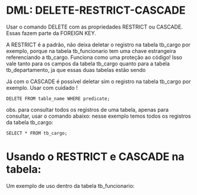 # DML: DELETE-RESTRICT-CASCADE

Usar o comando DELETE com as propriedades RESTRICT ou CASCADE. Essas fazem parte da FOREIGN KEY.

A RESTRICT é a padrão, não deixa deletar o registro na tabela tb_cargo por exemplo, porque na tabela tb_funcionario tem uma chave estrangeira referenciando a tb_cargo. Funciona como uma proteção ao código! Isso vale tanto para os campos da tabela tb_cargo quanto para a tabela tb_departamento, ja que essas duas tabelas estão sendo 

Já com o CASCADE é possível deletar sim o registro na tabela tb_cargo por exemplo. Usar com cuidado !

```
DELETE FROM table_name WHERE predicate;
```

obs. para consultar todos os registros de uma tabela, apenas para consultar, usar o comando abaixo: nesse exemplo temos todos os registros da tabela tb_cargo:

```
SELECT * FROM tb_cargo;
```
# Usando o RESTRICT e CASCADE na tabela:
Um exemplo de uso dentro da tabela tb_funcionario:





